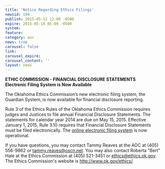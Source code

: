 ```yaml
---
title: 'Notice Regarding Ethics Filings'
newsid: 104
publish: 2015-05-12 12:00 -0500
expire: 2015-05-18 05:00 -0500
system: 
feature: 
category: aoc
news: true
carousel: false
link: 
carousel_expire: 
carousel_content: ''
layout: news
---
```

<p><strong>ETHIC COMMISSION - FINANCIAL DISCLOSURE STATEMENTS</strong><br>
<strong>Electronic Filing System is Now Available</strong></p>
<p>The Oklahoma Ethics Commission’s new electronic filing system, the Guardian System, is now available for financial disclosure reporting.</p>
<p>Rule 3 of the Ethics Rules of the Oklahoma Ethics Commission requires judges and Justices to file annual Financial Disclosure Statements. The statements for calendar year 2014 are due on May 15, 2015. Effective January 1, 2015, Rule 3.10 requires that Financial Disclosure Statements must be filed electronically. The <a href="https://guardian.ok.gov/PublicSite/homepage.aspx" target="_blank">online electronic filing system</a> is now operational.</p>
<p>If you have questions, you may contact Tammy Reaves at the AOC at (405) 556-9862 or <a href="mailto:tammy.reaves@oscn.net" target="_blank">tammy.reaves@oscn.net</a>. You may also contact Roberta "Bert" Hale at the Ethics Commission at (405) 521-3451 or <a href="mailto:ethics@ethics.ok.gov" target="_blank">ethics@ethics.ok.gov</a>. The Ethics Commission's website is <a href="http://www.ok.gov/ethics/" target="_blank">http://www.ok.gov/ethics/</a>.</p>